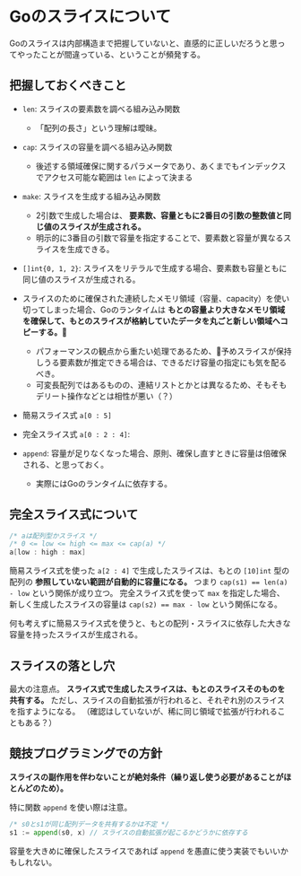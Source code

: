 # Goのスライスについて

Goのスライスは内部構造まで把握していないと、直感的に正しいだろうと思ってやったことが間違っている、ということが頻発する。

## 把握しておくべきこと

- `len`: スライスの要素数を調べる組み込み関数
    - 「配列の長さ」という理解は曖昧。
- `cap`: スライスの容量を調べる組み込み関数
    - 後述する領域確保に関するパラメータであり、あくまでもインデックスでアクセス可能な範囲は `len` によって決まる
- `make`: スライスを生成する組み込み関数
    - 2引数で生成した場合は、 **要素数、容量ともに2番目の引数の整数値と同じ値のスライスが生成される。**
    - 明示的に3番目の引数で容量を指定することで、要素数と容量が異なるスライスを生成できる。
- `[]int{0, 1, 2}`: スライスをリテラルで生成する場合、要素数も容量ともに同じ値のスライスが生成される。

- スライスのために確保された連続したメモリ領域（容量、capacity）を使い切ってしまった場合、Goのランタイムは **もとの容量より大きなメモリ領域を確保して、もとのスライスが格納していたデータを丸ごと新しい領域へコピーする。**
    - パフォーマンスの観点から重たい処理であるため、予めスライスが保持しうる要素数が推定できる場合は、できるだけ容量の指定にも気を配るべき。
    - 可変長配列ではあるものの、連結リストとかとは異なるため、そもそもデリート操作などとは相性が悪い（？）

- 簡易スライス式 `a[0 : 5]`
- 完全スライス式 `a[0 : 2 : 4]`:

- `append`: 容量が足りなくなった場合、原則、確保し直すときに容量は倍確保される、と思っておく。
    - 実際にはGoのランタイムに依存する。

## 完全スライス式について

```go
/* aは配列型かスライス */
/* 0 <= low <= high <= max <= cap(a) */
a[low : high : max]
```

簡易スライス式を使った `a[2 : 4]` で生成したスライスは、もとの `[10]int` 型の配列の **参照していない範囲が自動的に容量になる。**
つまり `cap(s1) == len(a) - low` という関係が成り立つ。
完全スライス式を使って `max` を指定した場合、新しく生成したスライスの容量は `cap(s2) == max - low` という関係になる。

何も考えずに簡易スライス式を使うと、もとの配列・スライスに依存した大きな容量を持ったスライスが生成される。

## スライスの落とし穴

最大の注意点。
**スライス式で生成したスライスは、もとのスライスそのものを共有する。**
ただし、スライスの自動拡張が行われると、それぞれ別のスライスを指すようになる。
（確認はしていないが、稀に同じ領域で拡張が行われることもある？）

## 競技プログラミングでの方針

**スライスの副作用を伴わないことが絶対条件（繰り返し使う必要があることがほとんどのため）。**

特に関数 `append` を使い際は注意。

```go
/* s0とs1が同じ配列データを共有するかは不定 */
s1 := append(s0, x) // スライスの自動拡張が起こるかどうかに依存する
```

容量を大きめに確保したスライスであれば `append` を愚直に使う実装でもいいかもしれない。